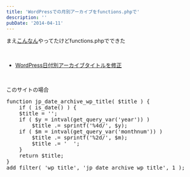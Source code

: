 ```yaml
---
title: 'WordPressでの月別アーカイブをfunctions.phpで'
description: ''
pubDate: '2014-04-11'
---
```


<p>まえ<a href="https://blog.yuheijotaki.com/blog/117">こんなん</a>やってたけどfunctions.phpでできた</p>
<p>&nbsp;</p>
<ul>
<li><a href="https://gist.github.com/gatespace/3891438">WordPress日付別アーカイブタイトルを修正</a></li>
</ul>
<p>&nbsp;</p>
<p>このサイトの場合</p>
<pre class="brush: php; title: ; notranslate" title="">function jp_date_archive_wp_title( $title ) {
	if ( is_date() ) {
	$title = '';
	if ( $y = intval(get_query_var('year')) )
		$title .= sprintf('%4d/', $y);
	if ( $m = intval(get_query_var('monthnum')) )
		$title .= sprintf('%2d/', $m);
		$title .= '  ';
	}
	return $title;
}
add_filter( 'wp_title', 'jp_date_archive_wp_title', 1 );
</pre>
